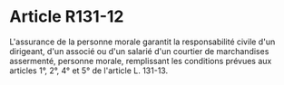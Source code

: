 # Article R131-12

L'assurance de la personne morale garantit la responsabilité civile d'un dirigeant, d'un associé ou d'un salarié d'un courtier de marchandises assermenté, personne morale, remplissant les conditions prévues aux articles 1°, 2°, 4° et 5° de l'article L. 131-13.
